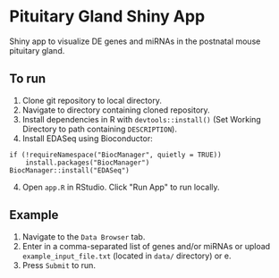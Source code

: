 # Pituitary Gland Shiny App
Shiny app to visualize DE genes and miRNAs in the postnatal mouse pituitary gland.

## To run
1. Clone git repository to local directory.
2. Navigate to directory containing cloned repository.
3. Install dependencies in R with `devtools::install()` (Set Working Directory to path containing `DESCRIPTION`).
4. Install EDASeq using Bioconductor:  
```
if (!requireNamespace("BiocManager", quietly = TRUE))
    install.packages("BiocManager")    
BiocManager::install("EDASeq")
```
4. Open `app.R` in RStudio. Click "Run App" to run locally.

## Example
1. Navigate to the `Data Browser` tab. 
2. Enter in a comma-separated list of genes and/or miRNAs or upload `example_input_file.txt` (located in `data/` directory) or e.
3. Press `Submit` to run.
